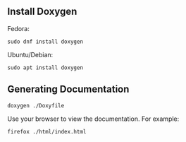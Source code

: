 ## Install Doxygen

Fedora:
```
sudo dnf install doxygen
```

Ubuntu/Debian:
```
sudo apt install doxygen
```

## Generating Documentation
```
doxygen ./Doxyfile
```

Use your browser to view the documentation. For example:
```
firefox ./html/index.html
```
